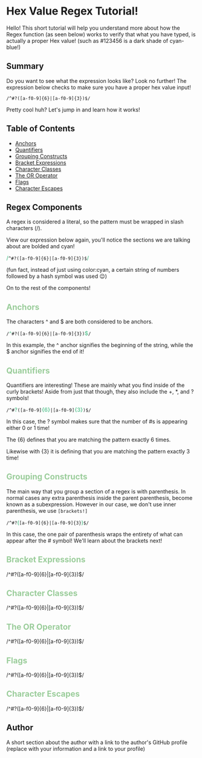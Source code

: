 # Hex Value Regex Tutorial!

Hello! This short tutorial will help you understand more about how the Regex function (as seen below) works to verify that what you have typed, is actually a proper Hex value! (such as #123456 is a dark shade of cyan-blue!)

## Summary

Do you want to see what the expression looks like? Look no further! The expression below checks to make sure you have a proper hex value input!

`/^#?([a-f0-9]{6}|[a-f0-9]{3})$/`

Pretty cool huh? Let's jump in and learn how it works!

## Table of Contents

- [Anchors](#anchors)
- [Quantifiers](#quantifiers)
- [Grouping Constructs](#grouping-constructs)
- [Bracket Expressions](#bracket-expressions)
- [Character Classes](#character-classes)
- [The OR Operator](#the-or-operator)
- [Flags](#flags)
- [Character Escapes](#character-escapes)

## Regex Components

A regex is considered a literal, so the pattern must be wrapped in slash characters (/).

View our expression below again, you'll notice the sections we are talking about are bolded and cyan!

<span style="color:#6fcb9f; font-weight: bold">/</span>`^#?([a-f0-9]{6}|[a-f0-9]{3})$`<span style="color:#6fcb9f; font-weight: bold">/</span>

(fun fact, instead of just using color:cyan, a certain string of numbers followed by a hash symbol was used 😉)

On to the rest of the components!

## <span style="color:#9bcd9b">Anchors</span>

The characters ^ and $ are both considered to be anchors.

`/`<span style="color:#6fcb9f; font-weight: bold">^</span>`#?([a-f0-9]{6}|[a-f0-9]{3})`<span style="color:#6fcb9f; font-weight: bold">$</span>`/`

In this example, the ^ anchor signifies the beginning of the string, while the $ anchor signifies the end of it! 

## <span style="color:#9bcd9b">Quantifiers</span>

Quantifiers are interesting! These are mainly what you find inside of the curly brackets! Aside from just that though, they also include the +, *, and ? symbols!

`/^#`<span style="color:#6fcb9f; font-weight: bold">?</span>`([a-f0-9]`<span style="color:#6fcb9f; font-weight: bold">{6}</span>`|[a-f0-9]`<span style="color:#6fcb9f; font-weight: bold">{3}</span>`)$/`

In this case, the ? symbol makes sure that the number of #s is appearing either 0 or 1 time!

The {6} defines that you are matching the pattern exactly 6 times.

Likewise with {3} it is defining that you are matching the pattern exactly 3 time!

## <span style="color:#9bcd9b">Grouping Constructs</span>

The main way that you group a section of a regex is with parenthesis. In normal cases any extra parenthesis inside the parent parenthesis, become known as a subexpression. However in our case, we don't use inner parenthesis, we use `[brackets!]`

`/^#?`<span style="color:#6fcb9f; font-weight: bold">(</span>`[a-f0-9]{6}|[a-f0-9]{3}`<span style="color:#6fcb9f; font-weight: bold">)</span>`$/`

In this case, the one pair of parenthesis wraps the entirety of what can appear after the # symbol! We'll learn about the brackets next!

## <span style="color:#9bcd9b">Bracket Expressions</span>

/^#?([a-f0-9]{6}|[a-f0-9]{3})$/

## <span style="color:#9bcd9b">Character Classes</span>

/^#?([a-f0-9]{6}|[a-f0-9]{3})$/

## <span style="color:#9bcd9b">The OR Operator</span>

/^#?([a-f0-9]{6}|[a-f0-9]{3})$/

## <span style="color:#9bcd9b">Flags</span>

/^#?([a-f0-9]{6}|[a-f0-9]{3})$/

## <span style="color:#9bcd9b">Character Escapes</span>

/^#?([a-f0-9]{6}|[a-f0-9]{3})$/

## Author

A short section about the author with a link to the author's GitHub profile (replace with your information and a link to your profile)
